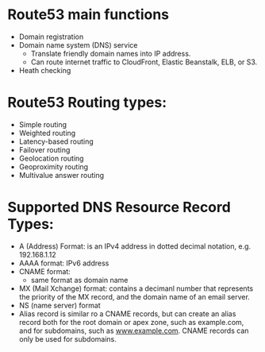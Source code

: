 # Route53 main functions
- Domain registration
- Domain name system (DNS) service
    - Translate friendly domain names into IP address.
    - Can route internet traffic to CloudFront, Elastic Beanstalk, ELB, or S3.
- Heath checking

# Route53 Routing types:
- Simple routing
- Weighted routing
- Latency-based routing
- Failover routing
- Geolocation routing
- Geoproximity routing
- Multivalue answer routing

# Supported DNS Resource Record Types:
- A (Address) Format: is an IPv4 address in dotted decimal notation, e.g. 192.168.1.12
- AAAA format: IPv6 address
- CNAME format:
    - same format as domain name
- MX (Mail Xchange) format: contains a decimanl number that represents the priority of the MX record, and the domain name of an email server.
- NS (name server) format
-  Alias record is similar ro a CNAME records, but can create an alias record both for the root domain or apex zone, such as example.com, and for subdomains, such as www.example.com. CNAME records can only be used for subdomains.
